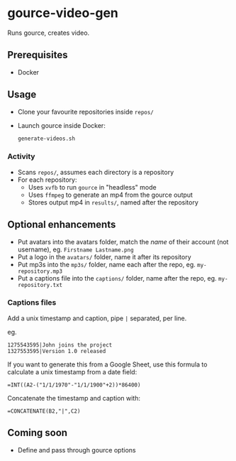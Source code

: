 # gource-video-gen

Runs gource, creates video.

## Prerequisites

* Docker

## Usage

* Clone your favourite repositories inside `repos/`
* Launch gource inside Docker:

  ```sh
  generate-videos.sh
  ```

### Activity

* Scans `repos/`, assumes each directory is a repository
* For each repository:
    * Uses `xvfb` to run `gource` in "headless" mode
    * Uses `ffmpeg` to generate an mp4 from the gource output
    * Stores output mp4 in `results/`, named after the repository

## Optional enhancements

* Put avatars into the avatars folder, match the _name_ of their account (not username), eg. `Firstname Lastname.png`
* Put a logo in the `avatars/` folder, name it after its repository
* Put mp3s into the `mp3s/` folder, name each after the repo, eg. `my-repository.mp3`
* Put a captions file into the `captions/` folder, name after the repo, eg. `my-repository.txt`

### Captions files

Add a unix timestamp and caption, pipe `|` separated, per line.

eg.

```
1275543595|John joins the project
1327553595|Version 1.0 released
```

If you want to generate this from a Google Sheet, use this formula to calculate a unix timestamp from a date field:

```
=INT((A2-("1/1/1970"-"1/1/1900"+2))*86400)
```

Concatenate the timestamp and caption with:

```
=CONCATENATE(B2,"|",C2)
```

## Coming soon

* Define and pass through gource options
